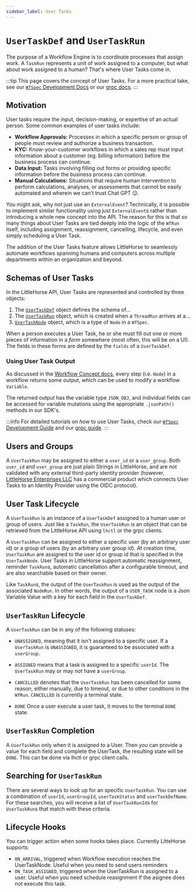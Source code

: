 ```yaml
---
sidebar_label: User Tasks
---
```

# `UserTaskDef` and `UserTaskRun`

The purpose of a Workflow Engine is to coordinate processes that assign work. A `TaskRun` represents a unit of work assigned to a computer, but what about work assigned to a human? That's where User Tasks come in.

:::tip
This page covers the concept of User Tasks. For a more practical take, see our [`WfSpec` Development Docs](../05-developer-guide/08-wfspec-development/08-user-tasks.md) or our [grpc docs](../05-developer-guide/09-grpc/20-user-tasks.md).
:::

## Motivation

User tasks require the input, decision-making, or expertise of an actual person. Some common examples of user tasks include:

* **Workflow Approvals:** Processes in which a specific person or group of people must review and authorize a business transaction.
* **KYC:** Know-your-customer workflows in which a sales rep must input information about a customer (eg. billing information) before the business process can continue.
* **Data Input:** Tasks involving filling out forms or providing specific information before the business process can continue.
* **Manual Calculations:** Situations that require human intervention to perform calculations, analyses, or assessments that cannot be easily automated and wherein we can't trust Chat GPT :wink:.

You might ask, why not just use an `ExternalEvent`? Technically, it is possible to implement similar functionality using just `ExternalEvent`s rather than introducing a whole new concept into the API. The reason for this is that so many things about User Tasks are tied deeply into the logic of the `WfRun` itself, including assignment, reassignment, cancelling, lifecycle, and even simply scheduling a User Task.

The addition of the User Tasks feature allows LittleHorse to seamlessly automate workflows spanning humans and computers across multiple departments within an organization and beyond.

## Schemas of User Tasks

In the LittleHorse API, User Tasks are represented and controlled by three objects: 

1. The [`UserTaskDef`](../08-api.md#usertaskdef) object defines the schema of...
2. The [`UserTaskRun`](../08-api.md#usertaskrun) object, which is created when a `ThreadRun` arrives at a...
3. [`UserTaskNode`](../08-api.md#usertasknode) object, which is a type of `Node` in a `WfSpec`.

When a person executes a User Task, he or she must fill out one or more pieces of information in a _form_ somewhere (most often, this will be on a UI). The fields in these forms are defined by the `fields` of a `UserTaskDef`.

### Using User Task Output

As discussed in the [Workflow Concept docs](./01-workflows.md), every step (i.e. `Node`) in a workflow returns some output, which can be used to modify a workflow `Variable`.

The returned output has the variable type `JSON_OBJ`, and individual fields can be accessed for variable mutations using the appropriate `.jsonPath()` methods in our SDK's.

:::info
For detailed tutorials on _how_ to use User Tasks, check our [`WfSpec` Development Guide](../05-developer-guide/08-wfspec-development/08-user-tasks.md) and our [grpc guide](../05-developer-guide/09-grpc/20-user-tasks.md).
:::

## Users and Groups

A `UserTaskRun` may be assigned to either a `user_id` or a `user_group`. Both `user_id` and `user_group` are just plain Strings in LittleHorse, and are not validated with any external third-party identity provider (however, [LittleHorse Enterprises LLC](https://littlehorse.io) has a commercial product which connects User Tasks to an Identity Provider using the OIDC protocol).



## User Task Lifecycle

A `UserTaskRun` is an instance of a `UserTaskDef` assigned to a human user or group of users. Just like a `TaskRun`, the `UserTaskRun` is an object that can be retrieved from the LittleHorse API using `lhctl` or the grpc clients.

A `UserTaskRun` can be assigned to either a specific user (by an arbitrary user id) or a group of users (by an arbitrary user group id). At creation time, `UserTaskRun` are assigned to the user id or group id that is specified in the `UserTaskNode`. User Tasks in LittleHorse support automatic reassignment, reminder `TaskRun`s, automatic cancellation after a configurable timeout, and are also searchable based on their owner.

Like `TaskRun`s, the output of the `UserTaskRun` is used as the output of the associated `NodeRun`. In other words, the output of a `USER_TASK` node is a Json Variable Value with a key for each field in the `UserTaskDef`.

## `UserTaskRun` Lifecycle

A `UserTaskRun` can be in any of the following statuses:

* `UNASSIGNED`, meaning that it isn't assigned to a specific user. If a `UserTaskRun` is `UNASSIGNED`, it is guaranteed to be associated with a `userGroup`. 

* `ASSIGNED` means that a task is assigned to a specific `userId`. The `UserTaskRun` may or may not have a `userGroup`.

* `CANCELLED` denotes that the `UserTaskRun` has been cancelled for some reason, either manually, due to timeout, or due to other conditions in the `WfRun`. `CANCELLED` is currently a terminal state.

* `DONE` Once a user execute a user task, it moves to the terminal `DONE` state. 

## `UserTaskRun` Completion

A `UserTaskRun` only when it is assigned to a User. Then you can provide a value for each field and complete the UserTask, the resulting state will be `DONE`. This can be done via lhctl or grpc client calls. 

## Searching for `UserTaskRun`

 There are several ways to look up for an specific `UserTaskRun`. You can use a combination of `userId`, `userGroupId`, `userTaskStatus` and `userTaskDefName`. For these searches, you will receive a list of `UserTaskRunId`s for `UserTaskRun`s that match with these criteria.


## Lifecycle Hooks

You can trigger action when some hooks takes place. Currently LitteHorse supports:

* `ON_ARRIVAL`, triggered when Workflow execution reaches the UserTaskNode. Useful when you need to send users reminders
* `ON_TASK_ASSIGNED`, triggered when the UserTaskRun is assigned to a user. Useful when you need schedule reasignment if the asignee does not execute this task.
